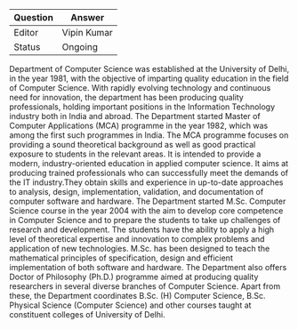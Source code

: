 | Question|Answer|
|-|-|
|Editor|Vipin Kumar|
|Status|Ongoing|

Department of Computer Science was established at the University of Delhi, in the year 1981, with the objective of imparting quality education in the field of Computer Science. With rapidly evolving technology and continuous need for innovation, the department has been producing quality professionals, holding important positions in the Information Technology industry both in India and abroad.
The Department started Master of Computer Applications (MCA) programme in the year 1982, which was among the first such programmes in India. The MCA programme focuses on providing a sound theoretical background as well as good practical exposure to students in the relevant areas. It is intended to provide a modern, industry-oriented education in applied computer science. It aims at producing trained professionals who can successfuIly meet the demands of the IT industry.They obtain skills and experience in up-to-date approaches to analysis, design, implementation, validation, and documentation of computer software and hardware.
The Department started M.Sc. Computer Science course in the year 2004 with the aim to develop core competence in Computer Science and to prepare the students to take up challenges of research and development. The students have the ability to apply a high level of theoretical expertise and innovation to complex problems and application of new technologies. M.Sc. has been designed to teach the mathematical principles of specification, design and efficient implementation of both software and hardware.
The Department also offers Doctor of Philosophy (Ph.D.) programme aimed at producing quality researchers in several diverse branches of Computer Science.
Apart from these, the Department coordinates B.Sc. (H) Computer Science, B.Sc. Physical Science (Computer Science) and other courses taught at constituent colleges of University of Delhi.
